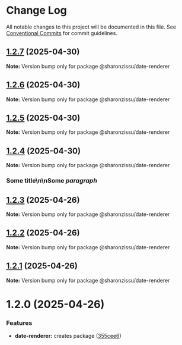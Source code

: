 # Change Log

All notable changes to this project will be documented in this file.
See [Conventional Commits](https://conventionalcommits.org) for commit guidelines.

## [1.2.7](https://github.com/SharonZissu/versions-poc/compare/@sharonzissu/date-renderer@1.2.6...@sharonzissu/date-renderer@1.2.7) (2025-04-30)

**Note:** Version bump only for package @sharonzissu/date-renderer





## [1.2.6](https://github.com/SharonZissu/versions-poc/compare/@sharonzissu/date-renderer@1.2.5...@sharonzissu/date-renderer@1.2.6) (2025-04-30)

**Note:** Version bump only for package @sharonzissu/date-renderer





## [1.2.5](https://github.com/SharonZissu/versions-poc/compare/@sharonzissu/date-renderer@1.2.4...@sharonzissu/date-renderer@1.2.5) (2025-04-30)

**Note:** Version bump only for package @sharonzissu/date-renderer





## [1.2.4](https://github.com/SharonZissu/versions-poc/compare/@sharonzissu/date-renderer@1.2.3...@sharonzissu/date-renderer@1.2.4) (2025-04-30)

**Note:** Version bump only for package @sharonzissu/date-renderer

### Some title\n\nSome *paragraph*





## [1.2.3](https://github.com/SharonZissu/versions-poc/compare/@sharonzissu/date-renderer@1.2.2...@sharonzissu/date-renderer@1.2.3) (2025-04-26)

**Note:** Version bump only for package @sharonzissu/date-renderer





## [1.2.2](https://github.com/SharonZissu/versions-poc/compare/@sharonzissu/date-renderer@1.2.1...@sharonzissu/date-renderer@1.2.2) (2025-04-26)

**Note:** Version bump only for package @sharonzissu/date-renderer





## [1.2.1](https://github.com/SharonZissu/versions-poc/compare/@sharonzissu/date-renderer@1.2.0...@sharonzissu/date-renderer@1.2.1) (2025-04-26)

**Note:** Version bump only for package @sharonzissu/date-renderer





# 1.2.0 (2025-04-26)


### Features

* **date-renderer:** creates package ([355cee6](https://github.com/SharonZissu/versions-poc/commit/355cee631e3ab432e2c75fe307a2cee5aef0727f))
